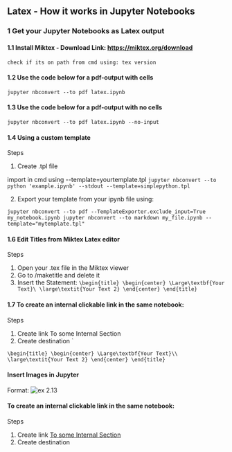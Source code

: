## Latex - How it works in Jupyter Notebooks
### 1 Get your Jupyter Notebooks as Latex output
#### 1.1 Install Miktex - Download Link: https://miktex.org/download
 `check if its on path from cmd using: tex version`
#### 1.2 Use the code below for a pdf-output with cells
 `jupyter nbconvert --to pdf latex.ipynb`
#### 1.3 Use the code below for a pdf-output with no cells
`jupyter nbconvert --to pdf latex.ipynb --no-input`
#### 1.4 Using a custom template
Steps

 1. Create .tpl file
 
 import in cmd using --template=yourtemplate.tpl
 `jupyter nbconvert --to python 'example.ipynb' --stdout --template=simplepython.tpl`

 2. Export your template from your ipynb file using:
 
 `jupyter nbconvert --to pdf --TemplateExporter.exclude_input=True my_notebook.ipynb jupyter nbconvert --to markdown my_file.ipynb --     template="mytemplate.tpl"`

#### 1.6 Edit Titles from Miktex Latex editor
Steps

  1. Open your .tex file in the Miktex viewer
  2. Go to /maketitle and delete it
  3. Insert the Statement: 
  `\begin{title} \begin{center} \Large\textbf{Your Text}\ \large\textit{Your Text 2} \end{center} \end{title}`

#### 1.7 To create an internal clickable link in the same notebook:
Steps
  1. Create link To some Internal Section
  2. Create destination `
  
`\begin{title}
   \begin{center}
      \Large\textbf{Your Text}\\
      \large\textit{Your Text 2}
   \end{center}
\end{title}`

#### Insert Images in Jupyter
Format: ![ex 2.13](path/ex2.png)

#### To create an internal clickable link in the same notebook:
Steps
1. Create link [To some Internal Section](#section_id)
2. Create destination <a id='section_id'></a>
